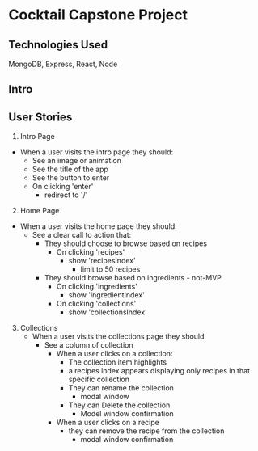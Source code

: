 # Cocktail Capstone Project

## Technologies Used
MongoDB, Express, React, Node

## Intro

## User Stories

1. Intro Page
 - When a user visits the intro page they should:
    - See an image or animation
    - See the title of the app
    - See the button to enter
     - On clicking 'enter'
        - redirect to '/'

2. Home Page
 - When a user visits the home page they should:
    - See a clear call to action that:
        - They should choose to browse based on recipes
            - On clicking 'recipes'
                - show 'recipesIndex'
                    - limit to 50 recipes
        - They should browse based on ingredients - not-MVP
            - On clicking 'ingredients'
                - show 'ingredientIndex'
            - On clicking 'collections'
                - show 'collectionsIndex'

3. Collections 
    - When a user visits the collections page they should
        - See a column of collection
            - When a user clicks on a collection:
                - The collection item highlights
                - a recipes index appears displaying only recipes in that specific collection
                - They can rename the collection
                    - modal window
                - They can Delete the collection
                    - Model window confirmation
            - When a user clicks on a recipe
                - they can remove the recipe from the collection
                    - modal window confirmation
